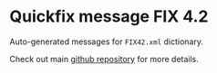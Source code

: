 # Quickfix message FIX 4.2

Auto-generated messages for `FIX42.xml` dictionary.

Check out main [github repository](https://github.com/arthurlm/quickfix-rs/) for more details.
